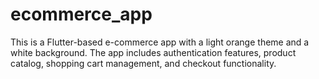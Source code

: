 # ecommerce_app
This is a Flutter-based e-commerce app with a light orange theme and a white background. The app includes authentication features, product catalog, shopping cart management, and checkout functionality.
